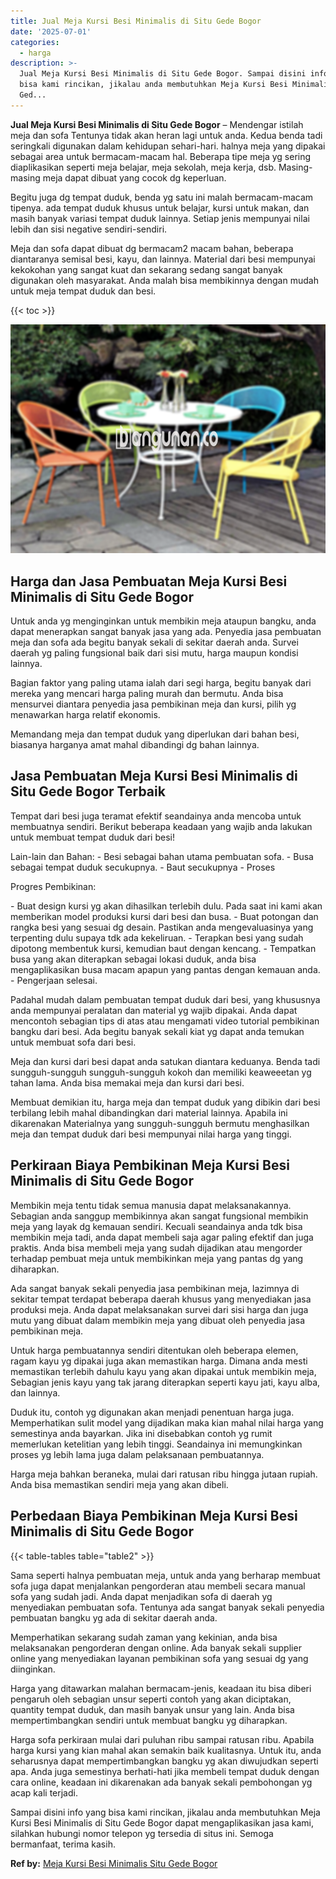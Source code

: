 ```yaml
---
title: Jual Meja Kursi Besi Minimalis di Situ Gede Bogor
date: '2025-07-01'
categories:
  - harga
description: >-
  Jual Meja Kursi Besi Minimalis di Situ Gede Bogor. Sampai disini info yang
  bisa kami rincikan, jikalau anda membutuhkan Meja Kursi Besi Minimalis di Situ
  Ged...
---
```


**Jual Meja Kursi Besi Minimalis di Situ Gede Bogor** – Mendengar istilah meja dan sofa Tentunya tidak akan heran lagi untuk anda. Kedua benda tadi seringkali digunakan dalam kehidupan sehari-hari. halnya meja yang dipakai sebagai area untuk bermacam-macam hal. Beberapa tipe meja yg sering diaplikasikan seperti meja belajar, meja sekolah, meja kerja, dsb. Masing-masing meja dapat dibuat yang cocok dg keperluan.

Begitu juga dg tempat duduk, benda yg satu ini malah bermacam-macam tipenya. ada tempat duduk khusus untuk belajar, kursi untuk makan, dan masih banyak variasi tempat duduk lainnya. Setiap jenis mempunyai nilai lebih dan sisi negative sendiri-sendiri.

Meja dan sofa dapat dibuat dg bermacam2 macam bahan, beberapa diantaranya semisal besi, kayu, dan lainnya. Material dari besi mempunyai kekokohan yang sangat kuat dan sekarang sedang sangat banyak digunakan oleh masyarakat. Anda malah bisa membikinnya dengan mudah untuk meja tempat duduk dan besi.

{{< toc >}}

![Jual Meja Kursi Besi Minimalis di Situ Gede Bogor](/images/jual-meja-besi-murah33.png)

## Harga dan Jasa Pembuatan Meja Kursi Besi Minimalis di Situ Gede Bogor

Untuk anda yg menginginkan untuk membikin meja ataupun bangku, anda dapat menerapkan sangat banyak jasa yang ada. Penyedia jasa pembuatan meja dan sofa ada begitu banyak sekali di sekitar daerah anda. Survei daerah yg paling fungsional baik dari sisi mutu, harga maupun kondisi lainnya.

Bagian faktor yang paling utama ialah dari segi harga, begitu banyak dari mereka yang mencari harga paling murah dan bermutu. Anda bisa mensurvei diantara penyedia jasa pembikinan meja dan kursi, pilih yg menawarkan harga relatif ekonomis.

Memandang meja dan tempat duduk yang diperlukan dari bahan besi, biasanya harganya amat mahal dibandingi dg bahan lainnya.

## Jasa Pembuatan Meja Kursi Besi Minimalis di Situ Gede Bogor Terbaik

Tempat dari besi juga teramat efektif seandainya anda mencoba untuk membuatnya sendiri. Berikut beberapa keadaan yang wajib anda lakukan untuk membuat tempat duduk dari besi!

Lain-lain dan Bahan: - Besi sebagai bahan utama pembuatan sofa. - Busa sebagai tempat duduk secukupnya. - Baut secukupnya - Proses

Progres Pembikinan:

\- Buat design kursi yg akan dihasilkan terlebih dulu. Pada saat ini kami akan memberikan model produksi kursi dari besi dan busa. - Buat potongan dan rangka besi yang sesuai dg desain. Pastikan anda mengevaluasinya yang terpenting dulu supaya tdk ada kekeliruan. - Terapkan besi yang sudah dipotong membentuk kursi, kemudian baut dengan kencang. - Tempatkan busa yang akan diterapkan sebagai lokasi duduk, anda bisa mengaplikasikan busa macam apapun yang pantas dengan kemauan anda. - Pengerjaan selesai.

Padahal mudah dalam pembuatan tempat duduk dari besi, yang khususnya anda mempunyai peralatan dan material yg wajib dipakai. Anda dapat mencontoh sebagian tips di atas atau mengamati video tutorial pembikinan bangku dari besi. Ada begitu banyak sekali kiat yg dapat anda temukan untuk membuat sofa dari besi.

Meja dan kursi dari besi dapat anda satukan diantara keduanya. Benda tadi sungguh-sungguh sungguh-sungguh kokoh dan memiliki keaweeetan yg tahan lama. Anda bisa memakai meja dan kursi dari besi.

Membuat demikian itu, harga meja dan tempat duduk yang dibikin dari besi terbilang lebih mahal dibandingkan dari material lainnya. Apabila ini dikarenakan Materialnya yang sungguh-sungguh bermutu menghasilkan meja dan tempat duduk dari besi mempunyai nilai harga yang tinggi.

## Perkiraan Biaya Pembikinan Meja Kursi Besi Minimalis di Situ Gede Bogor

Membikin meja tentu tidak semua manusia dapat melaksanakannya. Sebagian anda sanggup membikinnya akan sangat fungsional membikin meja yang layak dg kemauan sendiri. Kecuali seandainya anda tdk bisa membikin meja tadi, anda dapat membeli saja agar paling efektif dan juga praktis. Anda bisa membeli meja yang sudah dijadikan atau mengorder terhadap pembuat meja untuk membikinkan meja yang pantas dg yang diharapkan.

Ada sangat banyak sekali penyedia jasa pembikinan meja, lazimnya di sekitar tempat terdapat beberapa daerah khusus yang menyediakan jasa produksi meja. Anda dapat melaksanakan survei dari sisi harga dan juga mutu yang dibuat dalam membikin meja yang dibuat oleh penyedia jasa pembikinan meja.

Untuk harga pembuatannya sendiri ditentukan oleh beberapa elemen, ragam kayu yg dipakai juga akan memastikan harga. Dimana anda mesti memastikan terlebih dahulu kayu yang akan dipakai untuk membikin meja, Sebagian jenis kayu yang tak jarang diterapkan seperti kayu jati, kayu alba, dan lainnya.

Duduk itu, contoh yg digunakan akan menjadi penentuan harga juga. Memperhatikan sulit model yang dijadikan maka kian mahal nilai harga yang semestinya anda bayarkan. Jika ini disebabkan contoh yg rumit memerlukan ketelitian yang lebih tinggi. Seandainya ini memungkinkan proses yg lebih lama juga dalam pelaksanaan pembuatannya.

Harga meja bahkan beraneka, mulai dari ratusan ribu hingga jutaan rupiah. Anda bisa memastikan sendiri meja yang akan dibeli.

## Perbedaan Biaya Pembikinan Meja Kursi Besi Minimalis di Situ Gede Bogor

{{< table-tables table="table2" >}}

Sama seperti halnya pembuatan meja, untuk anda yang berharap membuat sofa juga dapat menjalankan pengorderan atau membeli secara manual sofa yang sudah jadi. Anda dapat menjadikan sofa di daerah yg menyediakan pembuatan sofa. Tentunya ada sangat banyak sekali penyedia pembuatan bangku yg ada di sekitar daerah anda.

Memperhatikan sekarang sudah zaman yang kekinian, anda bisa melaksanakan pengorderan dengan online. Ada banyak sekali supplier online yang menyediakan layanan pembikinan sofa yang sesuai dg yang diinginkan.

Harga yang ditawarkan malahan bermacam-jenis, keadaan itu bisa diberi pengaruh oleh sebagian unsur seperti contoh yang akan diciptakan, quantity tempat duduk, dan masih banyak unsur yang lain. Anda bisa mempertimbangkan sendiri untuk membuat bangku yg diharapkan.

Harga sofa perkiraan mulai dari puluhan ribu sampai ratusan ribu. Apabila harga kursi yang kian mahal akan semakin baik kualitasnya. Untuk itu, anda seharusnya dapat mempertimbangkan bangku yg akan diwujudkan seperti apa. Anda juga semestinya berhati-hati jika membeli tempat duduk dengan cara online, keadaan ini dikarenakan ada banyak sekali pembohongan yg acap kali terjadi.

Sampai disini info yang bisa kami rincikan, jikalau anda membutuhkan Meja Kursi Besi Minimalis di Situ Gede Bogor dapat mengaplikasikan jasa kami, silahkan hubungi nomor telepon yg tersedia di situs ini. Semoga bermanfaat, terima kasih.

**Ref by:** [Meja Kursi Besi Minimalis Situ Gede Bogor](https://id.wikipedia.org/wiki/Meja)
